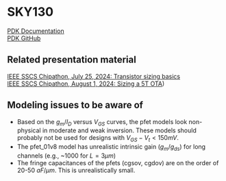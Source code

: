 # SKY130

[PDK Documentation](https://skywater-pdk.readthedocs.io/en/main/)  
[PDK GitHub](https://github.com/google/skywater-pdk)

## Related presentation material 
[IEEE SSCS Chipathon, July 25, 2024: Transistor sizing basics](https://docs.google.com/presentation/d/1CmZlJf_GPc-H4LRFmhwvaIzZadMvDUaG/present?slide=id.p1)  
[IEEE SSCS Chipathon, August 1, 2024: Sizing a 5T OTA](https://docs.google.com/presentation/d/1CmM5N6-I9DX7aFC9SWwOze7dk5jMOrbj/present?slide=id.p1))

## Modeling issues to be aware of
* Based on the $g_m/I_D$ versus $V_{GS}$ curves, the pfet models look non-physical in moderate and weak inversion. These models should probably not be used for designs with $V_{GS}-V_t < 150 mV$.
* The pfet_01v8 model has unrealistic intrinsic gain ($g_m/g_{ds}$) for long channels (e.g., ~1000 for $L=3\mu m$)
* The fringe capacitances of the pfets (cgsov, cgdov) are on the order of 20-50 $aF/\mu m$. This is unrealistically small.
